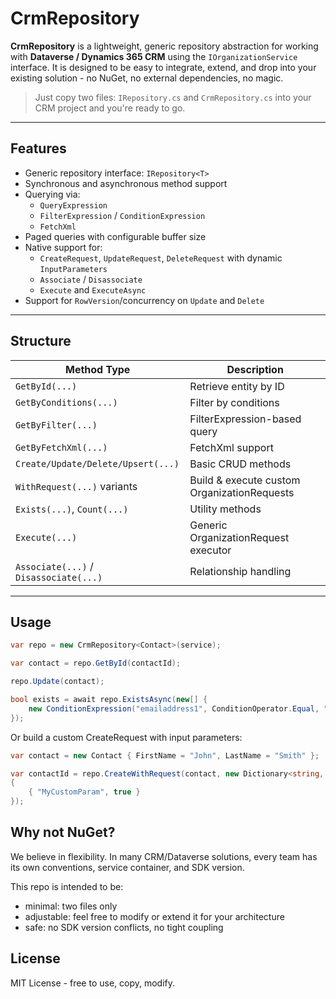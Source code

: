 # CrmRepository

**CrmRepository** is a lightweight, generic repository abstraction for working with **Dataverse / Dynamics 365 CRM** using the `IOrganizationService` interface. It is designed to be easy to integrate, extend, and drop into your existing solution - no NuGet, no external dependencies, no magic.

> Just copy two files: `IRepository.cs` and `CrmRepository.cs` into your CRM project and you're ready to go.

---

## Features

- Generic repository interface: `IRepository<T>`
- Synchronous and asynchronous method support
- Querying via:
  - `QueryExpression`
  - `FilterExpression` / `ConditionExpression`
  - `FetchXml`
- Paged queries with configurable buffer size
- Native support for:
  - `CreateRequest`, `UpdateRequest`, `DeleteRequest` with dynamic `InputParameters`
  - `Associate` / `Disassociate`
  - `Execute` and `ExecuteAsync`
- Support for `RowVersion`/concurrency on `Update` and `Delete`

---

## Structure

| Method Type | Description |
|-------------|-------------|
| `GetById(...)` | Retrieve entity by ID |
| `GetByConditions(...)` | Filter by conditions |
| `GetByFilter(...)` | FilterExpression-based query |
| `GetByFetchXml(...)` | FetchXml support |
| `Create/Update/Delete/Upsert(...)` | Basic CRUD methods |
| `WithRequest(...)` variants | Build & execute custom OrganizationRequests |
| `Exists(...)`, `Count(...)` | Utility methods |
| `Execute(...)` | Generic OrganizationRequest executor |
| `Associate(...)` / `Disassociate(...)` | Relationship handling |

---

## Usage

```csharp
var repo = new CrmRepository<Contact>(service);

var contact = repo.GetById(contactId);

repo.Update(contact);

bool exists = await repo.ExistsAsync(new[] {
    new ConditionExpression("emailaddress1", ConditionOperator.Equal, "user@domain.com")
});
```
Or build a custom CreateRequest with input parameters:
```csharp
var contact = new Contact { FirstName = "John", LastName = "Smith" };

var contactId = repo.CreateWithRequest(contact, new Dictionary<string, object>
{
    { "MyCustomParam", true }
});
```
## Why not NuGet?

We believe in flexibility. In many CRM/Dataverse solutions, every team has its own conventions, service container, and SDK version.

This repo is intended to be:
  - minimal: two files only
  - adjustable: feel free to modify or extend it for your architecture
  - safe: no SDK version conflicts, no tight coupling

## License
MIT License - free to use, copy, modify.
